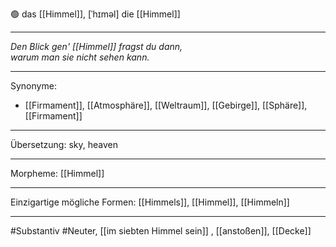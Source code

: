 🟢 das [[Himmel]], [ˈhɪməl]
die [[Himmel]]

---
*Den Blick gen' [[Himmel]] fragst du dann,*  
*warum man sie nicht sehen kann.*  

---
Synonyme:
- [[Firmament]], [[Atmosphäre]], [[Weltraum]], [[Gebirge]], [[Sphäre]], [[Firmament]]

---
Übersetzung: sky, heaven

---
Morpheme:
[[Himmel]]

---
Einzigartige mögliche Formen: [[Himmels]], [[Himmel]], [[Himmeln]]

---
#Substantiv #Neuter, [[im siebten Himmel sein]]
, [[anstoßen]], [[Decke]]